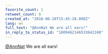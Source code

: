 ```yaml
---
favorite_count: 1
retweet_count: 0
created_at: "2018-06-20T15:45:28.000Z"
lang: en
full_text: "@AnnNat We are all ears!"
in_reply_to_status_id: "1009462146533642240"
---
```


[@AnnNat](https://twitter.com/AnnNat) We are all ears!
